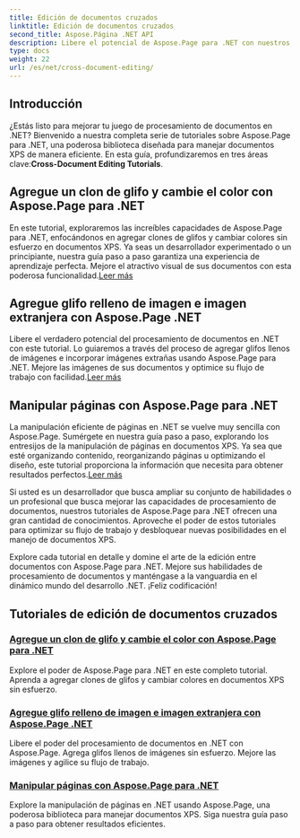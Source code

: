 ```yaml
---
title: Edición de documentos cruzados
linktitle: Edición de documentos cruzados
second_title: Aspose.Página .NET API
description: Libere el potencial de Aspose.Page para .NET con nuestros tutoriales. Agregue clones de glifos, cambie colores y manipule páginas sin esfuerzo en documentos XPS.
type: docs
weight: 22
url: /es/net/cross-document-editing/
---
```


## Introducción

 ¿Estás listo para mejorar tu juego de procesamiento de documentos en .NET? Bienvenido a nuestra completa serie de tutoriales sobre Aspose.Page para .NET, una poderosa biblioteca diseñada para manejar documentos XPS de manera eficiente. En esta guía, profundizaremos en tres áreas clave:**Cross-Document Editing Tutorials**.

## Agregue un clon de glifo y cambie el color con Aspose.Page para .NET

 En este tutorial, exploraremos las increíbles capacidades de Aspose.Page para .NET, enfocándonos en agregar clones de glifos y cambiar colores sin esfuerzo en documentos XPS. Ya seas un desarrollador experimentado o un principiante, nuestra guía paso a paso garantiza una experiencia de aprendizaje perfecta. Mejore el atractivo visual de sus documentos con esta poderosa funcionalidad.[Leer más](./add-glyph-clone-and-change-color/)

## Agregue glifo relleno de imagen e imagen extranjera con Aspose.Page .NET

Libere el verdadero potencial del procesamiento de documentos en .NET con este tutorial. Lo guiaremos a través del proceso de agregar glifos llenos de imágenes e incorporar imágenes extrañas usando Aspose.Page para .NET. Mejore las imágenes de sus documentos y optimice su flujo de trabajo con facilidad.[Leer más](./add-image-filled-glyph-and-foreign-image/)

## Manipular páginas con Aspose.Page para .NET

 La manipulación eficiente de páginas en .NET se vuelve muy sencilla con Aspose.Page. Sumérgete en nuestra guía paso a paso, explorando los entresijos de la manipulación de páginas en documentos XPS. Ya sea que esté organizando contenido, reorganizando páginas u optimizando el diseño, este tutorial proporciona la información que necesita para obtener resultados perfectos.[Leer más](./manipulate-pages/)

Si usted es un desarrollador que busca ampliar su conjunto de habilidades o un profesional que busca mejorar las capacidades de procesamiento de documentos, nuestros tutoriales de Aspose.Page para .NET ofrecen una gran cantidad de conocimientos. Aproveche el poder de estos tutoriales para optimizar su flujo de trabajo y desbloquear nuevas posibilidades en el manejo de documentos XPS.

Explore cada tutorial en detalle y domine el arte de la edición entre documentos con Aspose.Page para .NET. Mejore sus habilidades de procesamiento de documentos y manténgase a la vanguardia en el dinámico mundo del desarrollo .NET. ¡Feliz codificación!
## Tutoriales de edición de documentos cruzados
### [Agregue un clon de glifo y cambie el color con Aspose.Page para .NET](./add-glyph-clone-and-change-color/)
Explore el poder de Aspose.Page para .NET en este completo tutorial. Aprenda a agregar clones de glifos y cambiar colores en documentos XPS sin esfuerzo.
### [Agregue glifo relleno de imagen e imagen extranjera con Aspose.Page .NET](./add-image-filled-glyph-and-foreign-image/)
Libere el poder del procesamiento de documentos en .NET con Aspose.Page. Agrega glifos llenos de imágenes sin esfuerzo. Mejore las imágenes y agilice su flujo de trabajo.
### [Manipular páginas con Aspose.Page para .NET](./manipulate-pages/)
Explore la manipulación de páginas en .NET usando Aspose.Page, una poderosa biblioteca para manejar documentos XPS. Siga nuestra guía paso a paso para obtener resultados eficientes.